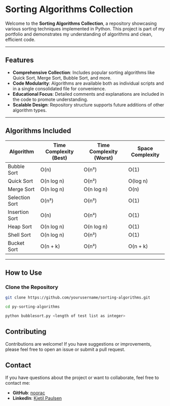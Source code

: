# Sorting Algorithms Collection

Welcome to the **Sorting Algorithms Collection**, a repository showcasing various sorting techniques implemented in Python. This project is part of my portfolio and demonstrates my understanding of algorithms and clean, efficient code. 

---

## Features

- **Comprehensive Collection**: Includes popular sorting algorithms like Quick Sort, Merge Sort, Bubble Sort, and more.
- **Code Modularity**: Algorithms are available both as individual scripts and in a single consolidated file for convenience.
- **Educational Focus**: Detailed comments and explanations are included in the code to promote understanding.
- **Scalable Design**: Repository structure supports future additions of other algorithm types.

---

## Algorithms Included

| Algorithm      | Time Complexity (Best) | Time Complexity (Worst) | Space Complexity |
|----------------|-------------------------|--------------------------|------------------|
| Bubble Sort    | O(n)                   | O(n²)                   | O(1)             |
| Quick Sort     | O(n log n)             | O(n²)                   | O(log n)         |
| Merge Sort     | O(n log n)             | O(n log n)              | O(n)             |
| Selection Sort | O(n²)                  | O(n²)                   | O(1)             |
| Insertion Sort | O(n)                   | O(n²)                   | O(1)             |
| Heap Sort      | O(n log n)             | O(n log n)              | O(1)             |
| Shell Sort     | O(n log n)             | O(n²)                   | O(1)             |
| Bucket Sort    | O(n + k)               | O(n²)                   | O(n + k)         |

---


## How to Use

### Clone the Repository
```bash
git clone https://github.com/yourusername/sorting-algorithms.git
```
```bash
cd py-sorting-algorithms
```
```bash
python bubblesort.py <length of test list as integer>
```


## Contributing

Contributions are welcome! If you have suggestions or improvements, please feel free to open an issue or submit a pull request.

## Contact

If you have questions about the project or want to collaborate, feel free to contact me:
- **GitHub**: [noorac](https://github.com/noorac)
- **LinkedIn**: [Kjetil Paulsen](https://www.linkedin.com/in/kjetil-paulsen-631110b5/)

